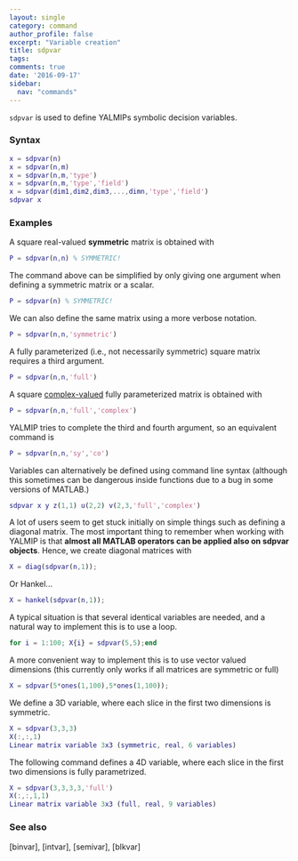 ```yaml
---
layout: single
category: command
author_profile: false
excerpt: "Variable creation"
title: sdpvar
tags:
comments: true
date: '2016-09-17'
sidebar:
  nav: "commands"
---
```


````sdpvar```` is used to define YALMIPs symbolic decision variables. 

### Syntax

````matlab
x = sdpvar(n) 
x = sdpvar(n,m) 
x = sdpvar(n,m,'type') 
x = sdpvar(n,m,'type','field') 
x = sdpvar(dim1,dim2,dim3,...,dimn,'type','field') 
sdpvar x
````

### Examples

A square real-valued **symmetric** matrix is obtained with 


````matlab
P = sdpvar(n,n) % SYMMETRIC!
````

The command above can be simplified by only giving one argument when defining a symmetric matrix or a scalar.


````matlab
P = sdpvar(n) % SYMMETRIC!
````

We can also define the same matrix using a more verbose notation. 


````matlab
P = sdpvar(n,n,'symmetric')
````

A fully parameterized (i.e., not necessarily symmetric) square matrix requires a third argument.


````matlab
P = sdpvar(n,n,'full')
````

A square [complex-valued](/yalmip/tutorials/complexproblems) fully parameterized matrix is obtained with 


````matlab
P = sdpvar(n,n,'full','complex')
````

YALMIP tries to complete the third and fourth argument, so an equivalent command is 


````matlab
P = sdpvar(n,n,'sy','co')
````

Variables can alternatively be defined using command line syntax (although this sometimes can be dangerous inside functions due to a bug in some versions of MATLAB.)


````matlab
sdpvar x y z(1,1) u(2,2) v(2,3,'full','complex')
```` 

A lot of users seem to get stuck initially on simple things such as defining a diagonal matrix. The most important thing to remember when working with YALMIP is that **almost all MATLAB operators can be applied also on sdpvar objects**. Hence, we create diagonal matrices with 


````matlab
X = diag(sdpvar(n,1));
````

Or Hankel...


````matlab
X = hankel(sdpvar(n,1));
````

A typical situation is that several identical variables are needed, and a natural way to implement this is to use a loop.


````matlab
for i = 1:100; X{i} = sdpvar(5,5);end
````

A more convenient way to implement this is to use vector valued dimensions (this currently only works if all matrices are symmetric or full)


````matlab
X = sdpvar(5*ones(1,100),5*ones(1,100));
````
 
We define a 3D variable, where each slice in the first two dimensions is symmetric.


````matlab
X = sdpvar(3,3,3)
X(:,:,1)
Linear matrix variable 3x3 (symmetric, real, 6 variables)
````

The following command defines a 4D variable, where each slice in the first two dimensions is fully parametrized.


````matlab
X = sdpvar(3,3,3,3,'full')
X(:,:,1,1)
Linear matrix variable 3x3 (full, real, 9 variables)
````

### See also

[binvar], [intvar], [semivar], [blkvar]
